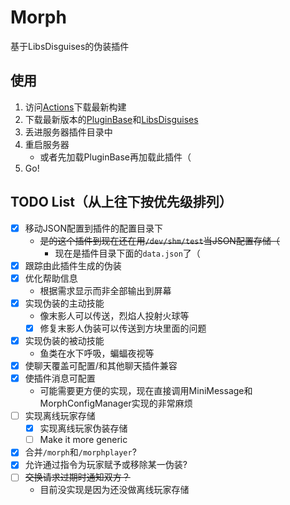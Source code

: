 # Morph
基于LibsDisguises的伪装插件

## 使用
1. 访问[Actions](https://github.com/XiaMoZhiShi/MorphPlugin/actions/workflows/build.yml?query=branch%3Amaster+is%3Acompleted)下载最新构建
2. 下载最新版本的[PluginBase](https://github.com/XiaMoZhiShi/PluginBase/releases/latest)和[LibsDisguises](https://www.spigotmc.org/resources/libs-disguises-free.81/)
3. 丢进服务器插件目录中
4. 重启服务器
    * 或者先加载PluginBase再加载此插件（
5. Go!

## TODO List（从上往下按优先级排列）
- [x] 移动JSON配置到插件的配置目录下
    * ~~是的这个插件到现在还在用`/dev/shm/test`当JSON配置存储（~~
      * 现在是插件目录下面的`data.json`了（
- [x] 跟踪由此插件生成的伪装
- [x] 优化帮助信息
    * 根据需求显示而非全部输出到屏幕
- [x] 实现伪装的主动技能
    * 像末影人可以传送，烈焰人投射火球等
    * [x] 修复末影人伪装可以传送到方块里面的问题
- [x] 实现伪装的被动技能
    * 鱼类在水下呼吸，蝙蝠夜视等
- [x] 使聊天覆盖可配置/和其他聊天插件兼容
- [x] 使插件消息可配置
    * 可能需要更方便的实现，现在直接调用MiniMessage和MorphConfigManager实现的非常麻烦
- [ ] 实现离线玩家存储
    * [x] 实现离线玩家伪装存储
    * [ ] Make it more generic
- [x] 合并`/morph`和`/morphplayer`?
- [x] 允许通过指令为玩家赋予或移除某一伪装?
- [ ] ~~交换请求过期时通知双方？~~
    - 目前没实现是因为还没做离线玩家存储
